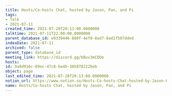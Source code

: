 ```yaml
---
title: Hosts/Co-hosts Chat, hosted by Jason, Pan, and Pi
tags:
- Talk
- 2021-07-11
created_time: 2021-07-20T20:13:00.0000000
talktime: 2021-07-11T22:00:00.0000000
parent_database_id: e9339446-880f-4ef0-8ad7-8ad1f507dded
indexDate: 2021-07-11
archived: false
parent_type: database_id
meeting_link: https://discord.gg/bBuv3mCQQe
hosts: 
id: 3a8d916c-89ec-47c8-ba4b-305878222beb
object: page
last_edited_time: 2021-07-20T20:13:00.0000000
notion_url: https://www.notion.so/Hosts-Co-hosts-Chat-hosted-by-Jason-Pan-and-Pi-3a8d916c89ec47c8ba4b305878222beb
name: Hosts/Co-hosts Chat, hosted by Jason, Pan, and Pi
---
```






